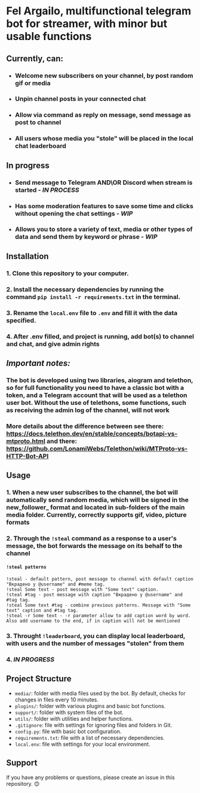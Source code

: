 # Fel Argailo, multifunctional telegram bot for streamer, with minor but usable functions

## Currently, can:

- ### Welcome new subscribers on your channel, by post random gif or media
- ### Unpin channel posts in your connected chat
- ### Allow via command as reply on message, send message as post to channel
- ### All users whose media you "stole" will be placed in the local chat leaderboard

## In progress
- ### Send message to Telegram AND\OR Discord when stream is started - *IN PROCESS*
- ### Has some moderation features to save some time and clicks without opening the chat settings - *WIP*
- ### Allows you to store a variety of text, media or other types of data and send them by keyword or phrase - *WIP*

## Installation

### 1. Clone this repository to your computer.
### 2. Install the necessary dependencies by running the command `pip install -r requirements.txt` in the terminal.
### 3. Rename the `local.env` file to `.env` and fill it with the data specified.
### 4. After .env filled, and project is running, add bot(s) to channel and chat, and give admin rights
## *Important notes:* 
### The bot is developed using two libraries, aiogram and telethon, so for full functionality you need to have a classic bot with a token, and a Telegram account that will be used as a telethon user bot. Without the use of telethons, some functions, such as receiving the admin log of the channel, will not work
### More details about the difference between see there: https://docs.telethon.dev/en/stable/concepts/botapi-vs-mtproto.html and there: https://github.com/LonamiWebs/Telethon/wiki/MTProto-vs-HTTP-Bot-API

## Usage

### 1. When a new user subscribes to the channel, the bot will automatically send random media, which will be signed in the new_follower_ format and located in sub-folders of the main media folder. Currently, correctly supports gif, video, picture formats
### 2. Through the `!steal` command as a response to a user's message, the bot forwards the message on its behalf to the channel
#### `!steal patterns`
```
!steal - default pattern, post message to channel with default caption "Вкрадено у @username" and #meme tag.
!steal Some text - post message with "Some text" caption.
!steal #tag - post message with caption "Вкрадено у @username" and #tag tag.
!steal Some text #tag - combine previous patterns. Message with "Some text" caption and #tag tag.
!steal -r Some text - -r parameter allow to add caption word by word. Also add username to the end, if in caption will not be mentioned
```
### 3. Throught `!leaderboard`, you can display local leaderboard, with users and the number of messages "stolen" from them
### 4. *IN PROGRESS*

## Project Structure

- `media/`: folder with media files used by the bot. By default, checks for changes in files every 10 minutes.
- `plugins/`: folder with various plugins and basic bot functions.
- `support/`: folder with system files of the bot.
- `utils/`: folder with utilities and helper functions.
- `.gitignore`: file with settings for ignoring files and folders in Git.
- `config.py`: file with basic bot configuration.
- `requirements.txt`: file with a list of necessary dependencies.
- `local.env`: file with settings for your local environment.

## Support

If you have any problems or questions, please create an issue in this repository. 😊